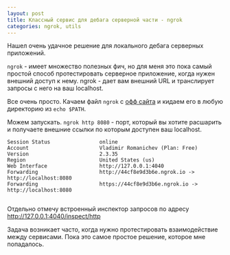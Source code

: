 ```yaml
---
layout: post
title: Классный сервис для дебага серверной части - ngrok
categories: ngrok, utils
---
```


Нашел очень удачное решение для локального дебага серверных приложений.

`ngrok` - имеет множество полезных фич, но для меня это пока самый простой способ протестировать серверное приложение, когда нужен внешний доступ к нему.
ngrok - дает вам внешний URL и транслирует запросы с него на ваш localhost.

Все очень просто. Качаем файл `ngrok` с [офф сайта](https://ngrok.com/download) и кидаем его в любую директорию из `echo $PATH`.

Можем запускать. `ngrok http 8080` - порт, который вы хотите расшарить и получаете внешние ссылки по которым доступен ваш localhost.

```shell
Session Status                online                                                                             
Account                       Vladimir Romanichev (Plan: Free)                                                   
Version                       2.3.35                                                                             
Region                        United States (us)                                                                 
Web Interface                 http://127.0.0.1:4040                                                              
Forwarding                    http://44cf8e9d3b6e.ngrok.io -> http://localhost:8080                              
Forwarding                    https://44cf8e9d3b6e.ngrok.io -> http://localhost:8080   
                                                                    
```

Отдельно отмечу встроенный инспектор запросов по адресу http://127.0.0.1:4040/inspect/http

Задача возникает часто, когда нужно протестировать взаимодействие между сервисами. Пока это самое простое решение, которое мне попадалось. 

